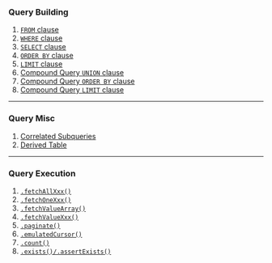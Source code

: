 ### Query Building

1. [`FROM` clause](from-clause.md)
1. [`WHERE` clause](where-clause.md)
1. [`SELECT` clause](select-clause.md)
1. [`ORDER BY` clause](order-by-clause.md)
1. [`LIMIT` clause]()
1. [Compound Query `UNION` clause]()
1. [Compound Query `ORDER BY` clause]()
1. [Compound Query `LIMIT` clause]()

-----

### Query Misc

1. [Correlated Subqueries]()
1. [Derived Table]()

-----

### Query Execution

1. [`.fetchAllXxx()`]()
1. [`.fetchOneXxx()`]()
1. [`.fetchValueArray()`]()
1. [`.fetchValueXxx()`]()
1. [`.paginate()`]()
1. [`.emulatedCursor()`]()
1. [`.count()`]()
1. [`.exists()/.assertExists()`]()